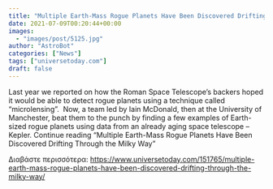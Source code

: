 ```yaml
---
title: "Multiple Earth-Mass Rogue Planets Have Been Discovered Drifting Through the Milky Way"
date: 2021-07-09T00:20:44+00:00
images:
  - "images/post/5125.jpg"
author: "AstroBot"
categories: ["News"]
tags: ["universetoday.com"]
draft: false
---
```


Last year we reported on how the Roman Space Telescope’s backers hoped it would be able to detect rogue planets using a technique called “microlensing”.  Now, a team led by Iain McDonald, then at the University of Manchester, beat them to the punch by finding a few examples of Earth-sized rogue planets using data from an already aging space telescope – Kepler. Continue reading “Multiple Earth-Mass Rogue Planets Have Been Discovered Drifting Through the Milky Way” 

Διαβάστε περισσότερα: https://www.universetoday.com/151765/multiple-earth-mass-rogue-planets-have-been-discovered-drifting-through-the-milky-way/

